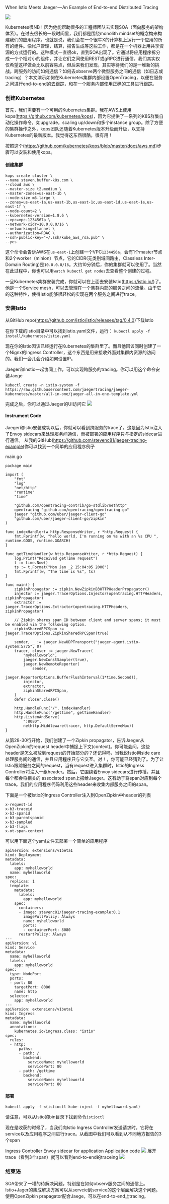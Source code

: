 When Istio Meets Jaeger — An Example of End-to-end Distributed Tracing

![](https://cdn-images-1.medium.com/max/1600/1*6MjgQZk-pWVtF88PENpNhA.png)

Kubernetes很NB！因为他能帮助很多的工程师团队去实现SOA（面向服务的架构体系）。在过去很长的一段时间里，我们都是围绕monolith mindset的概念构来构建我们的应用程序。也就是说，我们会在一个很牛X的计算机上运行一个应用的所有的组件。像帐户管理，结算，报告生成等这些工作，都是在一个机器上用共享资源的方式运行的。这种模式一直很ok，直到SOA出现了。它通过将应用程序拆分成一个个相对小的组件，并让它们之间使用REST或gRPC进行通信。我们其实仅仅希望这样做会比以前容易点，但后来我们发现，其实等待我们的是一堆新的挑战。跨服务的访问如何通信？如何去observe两个微型服务之间的通信（如日志或tracing）？本文演示如何在Kubernetes集群内部设置OpenTracing，以便在服务之间进行end-to-end的去跟踪，和在一个服务内部使用正确的工具进行跟踪。


### 创建Kubernetes

首先，我们需要有一个可用的Kubernetes集群。我在AWS上使用kops(https://github.com/kubernetes/kops)，因为它提供了一系列的K8S群集自动化操作命令，如upgrade，scaling up/down和多个instance group。除了方便的集群操作之外，kops团队还随着Kubernetes版本升级而升级，以支持Kubernetes的最新版本。我觉得这东西很酷，很有用！

按照这个(https://github.com/kubernetes/kops/blob/master/docs/aws.md)步骤可以安装和使用kops。

#### 创建集群

```
kops create cluster \ 
--name steven.buffer-k8s.com \ 
--cloud aws \ 
--master-size t2.medium \ 
--master-zones=us-east-1b \ 
--node-size m5.large \ 
--zones=us-east-1a,us-east-1b,us-east-1c,us-east-1d,us-east-1e,us-east-1f \ 
--node-count=2 \ 
--kubernetes-version=1.8.6 \ 
--vpc=vpc-1234567a \ 
--network-cidr=10.0.0.0/16 \ 
--networking=flannel \ 
--authorization=RBAC \ 
--ssh-public-key="~/.ssh/kube_aws_rsa.pub" \ 
--yes
```
这个命令会告诉AWS在`us-east-1`上创建一个VPC`1234456a`，会有1个master节点和2个worker（minion）节点，它的CIDR(无类别域间路由，Classless Inter-Domain Routing)是`10.0.0.0/16`。大约10分钟后，你的集群就可以使用了。当然在此过程中，你也可以用`watch kubectl get nodes`去查看整个创建的过程。

一旦Kubernetes集群安装完成，你就可以在上面去安装Istio(https://istio.io/)了。他是一个Service mesh，可以去管理在一个集群内部的服务之间的流量。由于它的这种特性，使得Istio能够很轻松的实现在两个服务之间进行trace。

### 安装Istio
从GitHub repo(https://github.com/istio/istio/releases/tag/0.4.0)下载Istio

在你下载的Istio目录中可以找到istio.yaml文件，运行：
`kubectl apply -f install/kubernetes/istio.yaml`

现在你的Istio因该已经运行在Kubernetes的集群里了。而且他因该同时创建了一个Nignx的Ingress Controller，这个东西是用来接收外面对集群内资源的访问的。我们一会儿会介绍如何设置IP。


Jaeger和Instio一起协同工作，可以实现跨服务的tracing。你可以用这个命令安装Jaege
```
kubectl create -n istio-system -f 
https://raw.githubusercontent.com/jaegertracing/jaeger-
kubernetes/master/all-in-one/jaeger-all-in-one-template.yml
```

完成之后，你可以通过Jaeger的UI访问它
![](https://cdn-images-1.medium.com/max/1600/0*Z8fQqmATKom1Au34.)

#### Instrument Code
Jaeger和Istio安装成功以后，你就可以看到跨服务的trace了。这是因为Istio注入了Envoy sidecars来处理服务间通信，而被部署的应用程序只与指定的sidecar进行通信。
从我的GitHub(https://github.com/stevenc81/jaeger-tracing-example)你可以找到一个简单的应用程序例子

main.go 
```
package main

import (
	"fmt"
	"log"
	"net/http"
	"runtime"
	"time"

	"github.com/opentracing-contrib/go-stdlib/nethttp"
	opentracing "github.com/opentracing/opentracing-go"
	jaeger "github.com/uber/jaeger-client-go"
	"github.com/uber/jaeger-client-go/zipkin"
)

func indexHandler(w http.ResponseWriter, r *http.Request) {
	fmt.Fprintf(w, "hello world, I'm running on %s with an %s CPU ", runtime.GOOS, runtime.GOARCH)
}

func getTimeHandler(w http.ResponseWriter, r *http.Request) {
	log.Print("Received getTime request")
	t := time.Now()
	ts := t.Format("Mon Jan _2 15:04:05 2006")
	fmt.Fprintf(w, "The time is %s", ts)
}

func main() {
	zipkinPropagator := zipkin.NewZipkinB3HTTPHeaderPropagator()
	injector := jaeger.TracerOptions.Injector(opentracing.HTTPHeaders, zipkinPropagator)
	extractor := jaeger.TracerOptions.Extractor(opentracing.HTTPHeaders, zipkinPropagator)

	// Zipkin shares span ID between client and server spans; it must be enabled via the following option.
	zipkinSharedRPCSpan := jaeger.TracerOptions.ZipkinSharedRPCSpan(true)

	sender, _ := jaeger.NewUDPTransport("jaeger-agent.istio-system:5775", 0)
	tracer, closer := jaeger.NewTracer(
		"myhelloworld",
		jaeger.NewConstSampler(true),
		jaeger.NewRemoteReporter(
			sender,
			jaeger.ReporterOptions.BufferFlushInterval(1*time.Second)),
		injector,
		extractor,
		zipkinSharedRPCSpan,
	)
	defer closer.Close()

	http.HandleFunc("/", indexHandler)
	http.HandleFunc("/gettime", getTimeHandler)
	http.ListenAndServe(
		":8080",
		nethttp.Middleware(tracer, http.DefaultServeMux))
}
```
从第28-30行开始，我们创建了一个Zipkin propagator，告诉Jaeger从OpenZipkin的request header中捕捉上下文(context)。你可能会问，这些header是怎么被放到request的开始部分的？还记得吗，当我说Istio用side care处理服务间的通信，并且应用程序只与它交互。对！，你可能已经猜到了。为了让Istio跟踪服务之间的request，当有request进入集群时，Istio的Ingress Controller将注入一组header。然后，它围绕着Envoy sidecars进行传播，并且每个都会将相关的 associated span上报给Jaeger。这有助于将span对应到每个trace。我们的应用程序代码利用这些header来收集内部服务之间的span。

下面是一个被Istio的Ingress Controller注入到OpenZipkin中header的列表
```
x-request-id
x-b3-traceid
x-b3-spanid
x-b3-parentspanid
x-b3-sampled
x-b3-flags
x-ot-span-context
```

可以用下面这个yaml文件去部署一个简单的应用程序
```
apiVersion: extensions/v1beta1
kind: Deployment
metadata:
  labels:
    app: myhelloworld
  name: myhelloworld
spec:
  replicas: 1
  template:
    metadata:
      labels:
        app: myhelloworld
    spec:
      containers:
      - image: stevenc81/jaeger-tracing-example:0.1
        imagePullPolicy: Always
        name: myhelloworld
        ports:
        - containerPort: 8080
      restartPolicy: Always
---
apiVersion: v1
kind: Service
metadata:
  name: myhelloworld
  labels:
    app: myhelloworld
spec:
  type: NodePort
  ports:
  - port: 80
    targetPort: 8080
    name: http
  selector:
    app: myhelloworld
---
apiVersion: extensions/v1beta1
kind: Ingress
metadata:
  name: myhelloworld
  annotations:
    kubernetes.io/ingress.class: "istio"
spec:
  rules:
  - http:
      paths:
      - path: /
        backend:
          serviceName: myhelloworld
          servicePort: 80
      - path: /gettime
        backend:
          serviceName: myhelloworld
          servicePort: 80
```

#### 部署
```kubectl apply -f <(istioctl kube-inject -f myhelloword.yaml)```

请注意，可以从Istio的bin目录下找到命令`istioctl`

现在是收获的时候了，当我们向Istio Ingress Controller发送请求时，它将在service以及应用程序之间进行trace。从截图中我们可以看到从不同地方报告的3个span

Ingress Controller
Envoy sidecar for application
Application code
![](https://cdn-images-1.medium.com/max/1600/0*iTwIzJGOa-w055jC.)
展开trace（看到3个span）就可以看到end-to-end的traceing
![](https://cdn-images-1.medium.com/max/1600/0*hHfzLg-i6yMtPFlk.)

### 结束语
SOA带来了一堆的待解决问题，特别是在如何observ服务之间的通信上。
Istio+Jager的集成解决方案可以从servcie到service的这个层面解决这个问题。
使用OpenZipkin prapagator配合Jaege，可以在end-to-end上tracing。


